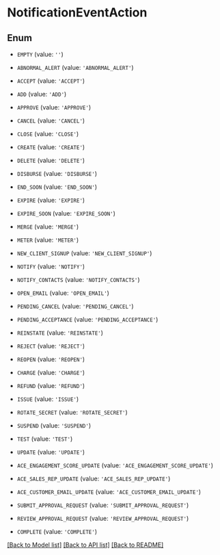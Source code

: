 # NotificationEventAction


## Enum

* `EMPTY` (value: `''`)

* `ABNORMAL_ALERT` (value: `'ABNORMAL_ALERT'`)

* `ACCEPT` (value: `'ACCEPT'`)

* `ADD` (value: `'ADD'`)

* `APPROVE` (value: `'APPROVE'`)

* `CANCEL` (value: `'CANCEL'`)

* `CLOSE` (value: `'CLOSE'`)

* `CREATE` (value: `'CREATE'`)

* `DELETE` (value: `'DELETE'`)

* `DISBURSE` (value: `'DISBURSE'`)

* `END_SOON` (value: `'END_SOON'`)

* `EXPIRE` (value: `'EXPIRE'`)

* `EXPIRE_SOON` (value: `'EXPIRE_SOON'`)

* `MERGE` (value: `'MERGE'`)

* `METER` (value: `'METER'`)

* `NEW_CLIENT_SIGNUP` (value: `'NEW_CLIENT_SIGNUP'`)

* `NOTIFY` (value: `'NOTIFY'`)

* `NOTIFY_CONTACTS` (value: `'NOTIFY_CONTACTS'`)

* `OPEN_EMAIL` (value: `'OPEN_EMAIL'`)

* `PENDING_CANCEL` (value: `'PENDING_CANCEL'`)

* `PENDING_ACCEPTANCE` (value: `'PENDING_ACCEPTANCE'`)

* `REINSTATE` (value: `'REINSTATE'`)

* `REJECT` (value: `'REJECT'`)

* `REOPEN` (value: `'REOPEN'`)

* `CHARGE` (value: `'CHARGE'`)

* `REFUND` (value: `'REFUND'`)

* `ISSUE` (value: `'ISSUE'`)

* `ROTATE_SECRET` (value: `'ROTATE_SECRET'`)

* `SUSPEND` (value: `'SUSPEND'`)

* `TEST` (value: `'TEST'`)

* `UPDATE` (value: `'UPDATE'`)

* `ACE_ENGAGEMENT_SCORE_UPDATE` (value: `'ACE_ENGAGEMENT_SCORE_UPDATE'`)

* `ACE_SALES_REP_UPDATE` (value: `'ACE_SALES_REP_UPDATE'`)

* `ACE_CUSTOMER_EMAIL_UPDATE` (value: `'ACE_CUSTOMER_EMAIL_UPDATE'`)

* `SUBMIT_APPROVAL_REQUEST` (value: `'SUBMIT_APPROVAL_REQUEST'`)

* `REVIEW_APPROVAL_REQUEST` (value: `'REVIEW_APPROVAL_REQUEST'`)

* `COMPLETE` (value: `'COMPLETE'`)

[[Back to Model list]](../README.md#documentation-for-models) [[Back to API list]](../README.md#documentation-for-api-endpoints) [[Back to README]](../README.md)


